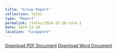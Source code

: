 ```yaml
---
title: "Group Report"
collection: talks
type: "Report"
permalink: /talks/2024-12-20-talk-1
date: 2024-12-20
location: "Singapore"
---
```

[Download PDF Document](/Rhea.github.io/assets/group/Group3-Film-Director.pdf)
[Download Word Document](/path/to/your/document.docx)
